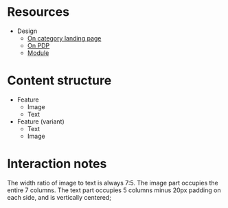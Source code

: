 # Resources
- Design
  - [On category landing page](https://www.figma.com/file/CDX6BEZZ3TfrCcN5YW987DBP/Storefront?node-id=2537%3A73323)
  - [On PDP](https://www.figma.com/file/CDX6BEZZ3TfrCcN5YW987DBP/Storefront?node-id=2537%3A74776)
  - [Module](https://www.figma.com/file/CDX6BEZZ3TfrCcN5YW987DBP/Storefront?node-id=2683%3A70932)

# Content structure
- Feature
  - Image
  - Text
- Feature (variant)
  - Text
  - Image

# Interaction notes
The width ratio of image to text is always 7:5. The image part occupies the entire 7 columns. The text part occupies 5 columns minus 20px padding on each side, and is vertically centered;


